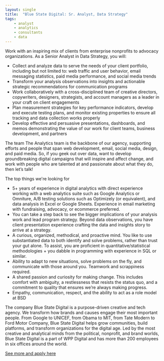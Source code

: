 ```yaml
---
layout: single
title:  "Blue State Digital: Sr. Analyst, Data Strategy"
tags: 
    - analyst
    - analytics
    - consultants
    - data
---
```


Work with an inspiring mix of clients from enterprise nonprofits to advocacy organizations. As a Senior Analyst in Data Strategy, you will:
* Collect and analyze data to serve the needs of your client portfolio, including but not limited to: web traffic and user behavior, email messaging statistics, paid media performance, and social media trends
* Transform your analysis observations into insights and actionable strategic recommendations for communication programs
* Work collaboratively with a cross-disciplined team of creative directors, copywriters, designers, strategists, and account managers as a leader in your craft on client engagements
* Plan measurement strategies for key performance indicators, develop and execute testing plans, and monitor existing properties to ensure all tracking and data collection works properly
* Develop effective and persuasive presentations, dashboards, and memos demonstrating the value of our work for client teams, business development, and partners
 
The team
The Analytics team is the backbone of our agency, supporting efforts and people that span web development, email, social media, design, and paid media. So, if you geek out over data, want to develop groundbreaking digital campaigns that will inspire and affect change, and work with people who are talented at and passionate about what they do, then let’s talk!

The top things we're looking for
* 5+ years of experience in digital analytics with direct experience working with a web analytics suite such as Google Analytics or Omniture, A/B testing solutions such as Optimizely (or equivalent), and data analysis in Excel or Google Sheets. Experience in email marketing with fundraising, advocacy, or ecommerce preferred.
* You can take a step back to see the bigger implications of your analysis work and lead program strategy. Beyond data observations, you have client presentation experience crafting the data and insights story to arrive at a strategy.
* A curious, organized, methodical, and proactive mind. You like to use substantiated data to both identify and solve problems, rather than trust your gut alone. To assist, you are proficient in quantitative/statistical methodologies + you dabble in programming with experience in SQL or similar.
* Ability to adapt to new situations, solve problems on the fly, and communicate with those around you. Teamwork and scrappiness required.
* A shared passion and curiosity for making change. This includes comfort with ambiguity, a restlessness that resists the status quo, and a commitment to quality that ensures we’re always making progress.
* Empathy, communication, respect, and the ability to act as a role model at BSD
 
The company
Blue State Digital is a purpose-driven creative and tech agency. We transform how brands and causes engage their most important people. From Google to UNICEF, from Obama to MIT, from Tate Modern to Ford Motor Company, Blue State Digital helps grow communities, build platforms, and transform organizations for the digital age. Led by the most creative and analytical minds from the political, nonprofit, and brand worlds, Blue State Digital is a part of WPP Digital and has more than 200 employees in six offices around the world.

[See more and apply here](https://www.bluestatedigital.com/jobs/?gh_jid=1303692)
